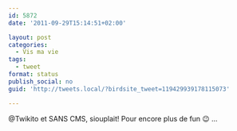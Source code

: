 ```yaml
---
id: 5872
date: '2011-09-29T15:14:51+02:00'

layout: post
categories:
  - Vis ma vie
tags:
  - tweet
format: status
publish_social: no
guid: 'http://tweets.local/?birdsite_tweet=119429939178115073'

---
```


@Twikito et SANS CMS, siouplait! Pour encore plus de fun 😉 …